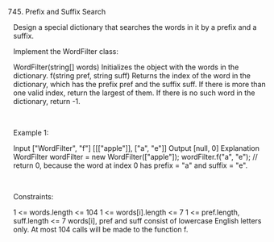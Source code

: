 745. Prefix and Suffix Search

Design a special dictionary that searches the words in it by a prefix and a suffix.

Implement the WordFilter class:

WordFilter(string[] words) Initializes the object with the words in the dictionary.
f(string pref, string suff) Returns the index of the word in the dictionary, which has the prefix pref and the suffix suff. If there is more than one valid index, return the largest of them. If there is no such word in the dictionary, return -1.

 

Example 1:

Input
["WordFilter", "f"]
[[["apple"]], ["a", "e"]]
Output
[null, 0]
Explanation
WordFilter wordFilter = new WordFilter(["apple"]);
wordFilter.f("a", "e"); // return 0, because the word at index 0 has prefix = "a" and suffix = "e".


 

Constraints:

1 <= words.length <= 104
1 <= words[i].length <= 7
1 <= pref.length, suff.length <= 7
words[i], pref and suff consist of lowercase English letters only.
At most 104 calls will be made to the function f.